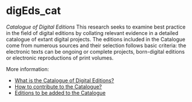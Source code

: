 # digEds_cat

*Catalogue of Digital Editions*
This research seeks to examine best practice in the field of digital editions by collating relevant evidence in a detailed catalogue of extant digital projects. The editions included in the Catalogue come from numerous sources and their selection follows basic criteria: the electronic texts can be ongoing or complete projects, born-digital editions or electronic reproductions of print volumes.

More information:

* [What is the Catalogue of Digital Editions?](https://github.com/gfranzini/digEds_cat/wiki)
* [How to contribute to the Catalogue?](https://github.com/gfranzini/digEds_cat/wiki/Contribute)
* [Editions to be added to the Catalogue](https://github.com/gfranzini/digEds_cat/issues)

